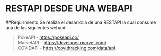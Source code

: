 # RESTAPI DESDE UNA WEBAPI

##Requirmiento
Se realiza el desarrolla de una RESTAPI la cual consume una de las siguientes webapi: 
>PokeAPI - https://pokeapi.co/ <br>
>MarvelAPI - https://developer.marvel.com/ <br>
>COVIDAPI - https://covidtracking.com/data/api <br>
